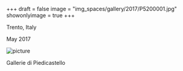 +++
draft = false
image = "img_spaces/gallery/2017/P5200001.jpg"
showonlyimage = true
+++

Trento, Italy

May 2017
<!--more-->
![picture](/img_spaces/gallery/2017/P5200001.jpg)

Gallerie di Piedicastello
